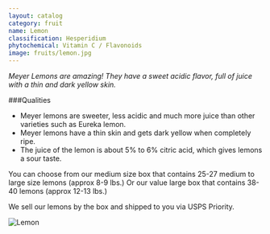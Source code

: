 ```yaml
---
layout: catalog
category: fruit
name: Lemon
classification: Hesperidium
phytochemical: Vitamin C / Flavonoids
image: fruits/lemon.jpg
---
```


*Meyer Lemons are amazing! They have a sweet acidic flavor, full of juice with a thin and dark yellow skin.*

###Qualities 
 
- Meyer lemons are sweeter, less acidic and much more juice than other varieties such as Eureka lemon. 
- Meyer lemons have a thin skin and gets dark yellow when completely ripe.
- The juice of the lemon is about 5% to 6% citric acid, which gives lemons a sour taste. 

You can choose from our medium size box that contains 25-27 medium to large size lemons (approx 8-9 lbs.) Or our value large box that contains 38-40 lemons (approx 12-13 lbs.)

We sell our lemons by the box and shipped to you via USPS Priority.

![Lemon](http://upload.wikimedia.org/wikipedia/commons/e/e4/Lemon.jpg)
